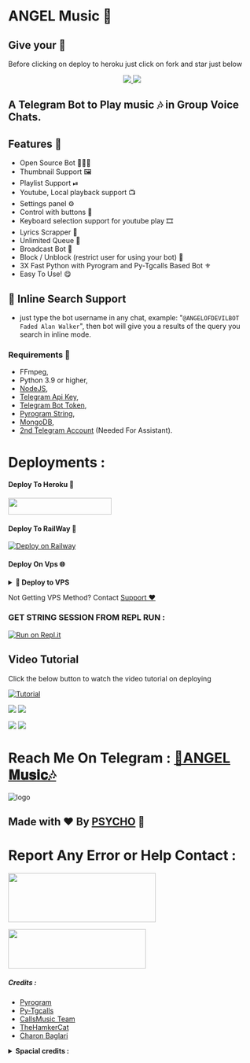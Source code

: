 # ANGEL Music 🎸

## Give your 💙

Before clicking on deploy to heroku just click on fork and star just below

<p align="center">
  <a href="https://github.com/hopepsycho/Songbotz/fork">
    <img src="https://img.shields.io/github/forks/hopepsycho/Songbotz?label=Fork&style=social">
    
  </a>
  <a href="https://github.com/hopepsycho/Songbotz">
    <img src="https://img.shields.io/github/stars/hopepsycho/Songbotz?style=social">
  </a>
</p>


## A Telegram Bot to Play music 🎶 in Group Voice Chats.

## Features 🔮

- Open Source Bot 👨🏻‍💻
- Thumbnail Support 🖼
- Playlist Support ⏯
- Youtube, Local playback support 📺
- Settings panel ⚙
- Control with buttons 🔘
- Keyboard selection support for youtube play 🎞
- Lyrics Scrapper 🎼
- Unlimited Queue 🎲
- Broadcast Bot 📣
- Block / Unblock (restrict user for using your bot) 🚷
- 3X Fast Python with Pyrogram and Py-Tgcalls Based Bot ⚜
- Easy To Use! 😋

## 🔎 Inline Search Support
- just type the bot username in any chat, example: "`@ANGELOFDEVILBOT Faded Alan Walker`", then bot will give you a results of the query you search in inline mode.

### Requirements 📝

- FFmpeg,
- Python 3.9 or higher,
- [NodeJS](https://deb.nodesource.com),
- [Telegram Api Key](https://my.telegram.org),
- [Telegram Bot Token](https://t.me/BotFather),
- [Pyrogram String](https://replit.com/@Ivetri/PyrogramString?v=1),
- [MongoDB](https://cloud.mongodb.com),
- [2nd Telegram Account](https://telegram.org/blog/themes-accounts#multiple-accounts) (Needed For Assistant).

# Deployments :

#### Deploy To Heroku 📡
<a href="https://heroku.com/deploy?template=https://github.com/hopepsycho/Songbotz"> <img src="https://img.shields.io/badge/Deploy%20To%20Heroku-blue?style=for-the-badge&logo=heroku" width="210" height="34.45"/></a>
#### Deploy To RailWay 🚄
[![Deploy on Railway](https://railway.app/button.svg)](https://railway.app/new/template?template=https%3A%2F%2Fgithub.com%2FTamilBots%2FTamiliniMusic-railways)
#### Deploy On Vps 🌐
<details>
<summary><b>🔗 Deploy to VPS</b></summary>
<br>
  
```sh
# Install Git First (apt-instll git)
$ git clone https://github.com/hopepsycho/Songbotz
$ cd TamilBots
# Upgrade sources
# Install All Requirements 
$ pip(3) install -r requirements.txt
# cp sample.env .env
> Edit .env with your values and then start bot with
# Start Bot 
$ python3 -m Tamilini
```
</details>
  
Not Getting VPS Method? Contact [Support ❤](https://t.me/kunjappanpachubot)
  
### GET STRING SESSION FROM REPL RUN :

 [![Run on Repl.it](https://camo.githubusercontent.com/05149b448485553c6f14f6430a45c12dcc79ed3c/68747470733a2f2f7265706c2e69742f62616467652f6769746875622f6a61727669733231303930342f4a6172766973)](https://replit.com/@Ivetri/PyrogramString?v=1)


## Video Tutorial

Click the below button to watch the video tutorial on deploying

[![Tutorial](https://yt-embed.herokuapp.com/embed?v=vkkZs6t_DZo)](https://www.youtube.com/watch?v=vkkZs6t_DZo)

<a href="https://youtu.be/vkkZs6t_DZo"><img src="https://img.shields.io/badge/How%20To%20Deploy-HEROKU-blue.svg?logo=Youtube"></a>
<a href="https://youtu.be/vkkZs6t_DZo"><img src="https://img.shields.io/youtube/views/vkkZs6t_DZo?style=social">
    
<a href="https://youtu.be/vkkZs6t_DZo"><img src="https://img.shields.io/badge/How%20To%20Deploy-RAILWAY-blue.svg?logo=Youtube"></a>
<a href="https://youtu.be/vkkZs6t_DZo"><img src="https://img.shields.io/youtube/views/vkkZs6t_DZo?style=social"></a>

# Reach Me On Telegram : [🎸ANGEL 𝐌𝐮𝐬𝐢𝐜🎶](https:t.me/ANGELOFDEVILBOT)

![logo](https://telegra.ph/file/976590281b6e3ed9e5648.jpg)

## Made with ❤️ By [PSYCHO](https://t.me/kunjappansupportez) 🤖

# Report Any Error or Help Contact :

<a href="http://t.me/kunjappansupportez"><img src="https://smartiblogster.com/wp-content/uploads/2021/03/smartiblogster-iblogster-join-telegram-channel.png" style="width: 300px; height: 100px"></a>

<a href="http://t.me/kunjappansupport"><img src="https://www.pngitem.com/pimgs/m/214-2144731_groups-on-telegram-telegram-group-link-png-transparent.png" style="width: 280px; height: 80px"></a>

##### Credits :
- [Pyrogram](https://github.com/pyrogram/pyrogram)
- [Py-Tgcalls](https://github.com/pytgcalls/pytgcalls)
- [CallsMusic Team](https://github.com/Callsmusic)
- [TheHamkerCat](https://github.com/HOPEPSYCHO)
- [Charon Baglari](https://github.com/XCBv021)

<details>
<summary><b>Spacial credits :</b></summary>
<br> 
This Repo Is Just A Custom Fork Of Yukki.
</details> 



